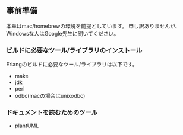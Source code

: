 ## 事前準備

本章はmac/homebrewの環境を前提としています。
申し訳ありませんが、Windowsな人はGoogle先生に聞いてください。

### ビルドに必要なツール/ライブラリのインストール

Erlangのビルドに必要なツール/ライブラリは以下です。

* make
* jdk
* perl
* odbc(macの場合はunixodbc)

### ドキュメントを読むためのツール

* plantUML
